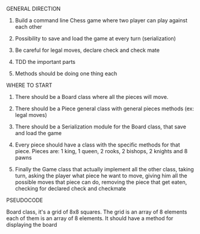 GENERAL DIRECTION

1. Build a command line Chess game where two player can play against each other

2. Possibility to save and load the game at every turn (serialization)

3. Be careful for legal moves, declare check and check mate

4. TDD the important parts

5. Methods should be doing one thing each

WHERE TO START

1. There should be a Board class where all the pieces will move.

2. There should be a Piece general class with general pieces methods (ex: legal moves)

3. There should be a Serialization module for the Board class, that save and load the game

4. Every piece should have a class with the specific methods for that piece. Pieces are: 1 king, 1 queen, 2 rooks, 2 bishops, 2 knights and 8 pawns

5. Finally the Game class that actually implement all the other class, taking turn, asking the player what piece he want to move, giving him all the possible moves that piece can do, removing the piece that get eaten, checking for declared check and checkmate

PSEUDOCODE

Board class, it's a grid of 8x8 squares.
The grid is an array of 8 elements each of them is an array of 8 elements.
It should have a method for displaying the board
